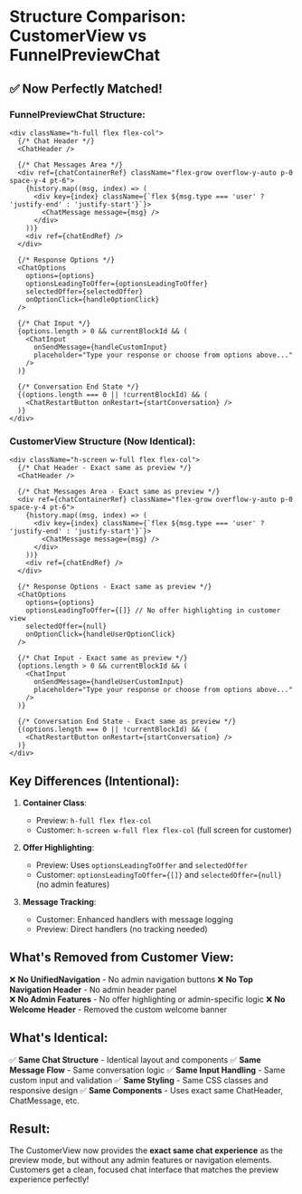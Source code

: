 # Structure Comparison: CustomerView vs FunnelPreviewChat

## ✅ Now Perfectly Matched!

### FunnelPreviewChat Structure:
```tsx
<div className="h-full flex flex-col">
  {/* Chat Header */}
  <ChatHeader />
  
  {/* Chat Messages Area */}
  <div ref={chatContainerRef} className="flex-grow overflow-y-auto p-0 space-y-4 pt-6">
    {history.map((msg, index) => (
      <div key={index} className={`flex ${msg.type === 'user' ? 'justify-end' : 'justify-start'}`}>
        <ChatMessage message={msg} />
      </div>
    ))}
    <div ref={chatEndRef} />
  </div>
  
  {/* Response Options */}
  <ChatOptions
    options={options}
    optionsLeadingToOffer={optionsLeadingToOffer}
    selectedOffer={selectedOffer}
    onOptionClick={handleOptionClick}
  />
  
  {/* Chat Input */}
  {options.length > 0 && currentBlockId && (
    <ChatInput
      onSendMessage={handleCustomInput}
      placeholder="Type your response or choose from options above..."
    />
  )}
  
  {/* Conversation End State */}
  {(options.length === 0 || !currentBlockId) && (
    <ChatRestartButton onRestart={startConversation} />
  )}
</div>
```

### CustomerView Structure (Now Identical):
```tsx
<div className="h-screen w-full flex flex-col">
  {/* Chat Header - Exact same as preview */}
  <ChatHeader />
  
  {/* Chat Messages Area - Exact same as preview */}
  <div ref={chatContainerRef} className="flex-grow overflow-y-auto p-0 space-y-4 pt-6">
    {history.map((msg, index) => (
      <div key={index} className={`flex ${msg.type === 'user' ? 'justify-end' : 'justify-start'}`}>
        <ChatMessage message={msg} />
      </div>
    ))}
    <div ref={chatEndRef} />
  </div>
  
  {/* Response Options - Exact same as preview */}
  <ChatOptions
    options={options}
    optionsLeadingToOffer={[]} // No offer highlighting in customer view
    selectedOffer={null}
    onOptionClick={handleUserOptionClick}
  />
  
  {/* Chat Input - Exact same as preview */}
  {options.length > 0 && currentBlockId && (
    <ChatInput
      onSendMessage={handleUserCustomInput}
      placeholder="Type your response or choose from options above..."
    />
  )}
  
  {/* Conversation End State - Exact same as preview */}
  {(options.length === 0 || !currentBlockId) && (
    <ChatRestartButton onRestart={startConversation} />
  )}
</div>
```

## Key Differences (Intentional):

1. **Container Class**: 
   - Preview: `h-full flex flex-col`
   - Customer: `h-screen w-full flex flex-col` (full screen for customer)

2. **Offer Highlighting**:
   - Preview: Uses `optionsLeadingToOffer` and `selectedOffer`
   - Customer: `optionsLeadingToOffer={[]}` and `selectedOffer={null}` (no admin features)

3. **Message Tracking**:
   - Customer: Enhanced handlers with message logging
   - Preview: Direct handlers (no tracking needed)

## What's Removed from Customer View:

❌ **No UnifiedNavigation** - No admin navigation buttons
❌ **No Top Navigation Header** - No admin header panel  
❌ **No Admin Features** - No offer highlighting or admin-specific logic
❌ **No Welcome Header** - Removed the custom welcome banner

## What's Identical:

✅ **Same Chat Structure** - Identical layout and components
✅ **Same Message Flow** - Same conversation logic
✅ **Same Input Handling** - Same custom input and validation
✅ **Same Styling** - Same CSS classes and responsive design
✅ **Same Components** - Uses exact same ChatHeader, ChatMessage, etc.

## Result:

The CustomerView now provides the **exact same chat experience** as the preview mode, but without any admin features or navigation elements. Customers get a clean, focused chat interface that matches the preview experience perfectly!
